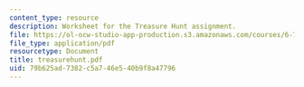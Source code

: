 ```yaml
---
content_type: resource
description: Worksheet for the Treasure Hunt assignment.
file: https://ol-ocw-studio-app-production.s3.amazonaws.com/courses/6-777j-design-and-fabrication-of-microelectromechanical-devices-spring-2007/79b625ad7382c5a746e540b9f8a47796_treasurehunt.pdf
file_type: application/pdf
resourcetype: Document
title: treasurehunt.pdf
uid: 79b625ad-7382-c5a7-46e5-40b9f8a47796
---
```

